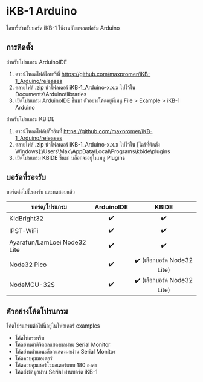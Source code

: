 # iKB-1 Arduino
ไลบารี่สำหรับบอร์ด iKB-1 ใช้งานกับแพลตฟอร์ม Arduino

## การติดตั้ง

สำหรับโปรแกรม ArduinoIDE
 1. ดาวน์โหลดไฟล์ไลบารี่ที่ https://github.com/maxpromer/iKB-1_Arduino/releases
 2. คลายไฟล์ .zip นำโฟลเดอร์ iKB-1_Arduino-x.x.x ไปไว้ใน Documents\Arduino\libraries
 3. เปิดโปรแกรม ArduinoIDE ขึ้นมา ตัวอย่างโค้ดอยู่ที่เมนู File > Example > iKB-1 Arduino
 
สำหรับโปรแกรม KBIDE
 1. ดาวน์โหลดไฟล์ปลั๊กอินที่ https://github.com/maxpromer/iKB-1_Arduino/releases
 2. คลายไฟล์ .zip นำโฟลเดอร์ iKB-1_Arduino-x.x.x ไปไว้ใน [ไดร์ที่ติดตั้ง Windows]:\Users\Max\AppData\Local\Programs\kbide\plugins
 3. เปิดโปรแกรม KBIDE ขึ้นมา บล็อกจะอยู่ในเมนู Plugins
 
## บอร์ดที่รองรับ

บอร์ดต่อไปนี้รองรับ และทดสอบแล้ว

| บอร์ด/โปรแกรม | ArduinoIDE | KBIDE |
| ---- | :--------: | :---: |
| KidBright32 | :heavy_check_mark: | :heavy_check_mark: |
| IPST-WiFi | :heavy_check_mark: | :heavy_check_mark: |
| Ayarafun/LamLoei Node32 Lite | :heavy_check_mark: | :heavy_check_mark: |
| Node32 Pico | :heavy_check_mark: | :heavy_check_mark: (เลือกบอร์ด Node32 Lite) |
| NodeMCU-32S | :heavy_check_mark: | :heavy_check_mark: (เลือกบอร์ด Node32 Lite) |


## ตัวอย่างโค้ดโปรแกรม

โค้ดโปรแกรมต่อไปนี้อยู่ในโฟลเดอร์ examples

 * โค้ดไฟกระพริบ
 * โค้ดอ่านค่าดิจิตอลแสดงผลผ่าน Serial Monitor
 * โค้ดอ่านค่าแอนะล็อกแสดงผลผ่าน Serial Monitor
 * โค้ดควบคุมมอเตอร์
 * โค้ดควบคุมเซอร์โวมอเตอร์แบบ 180 องศา
 * โค้ดส่งข้อมูลผ่าน Serial ผ่านบอร์ด iKB-1
 

 
